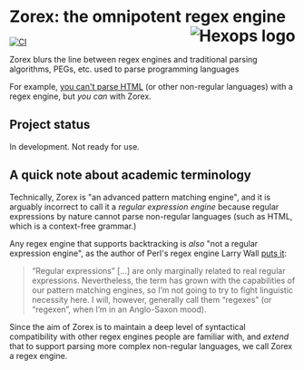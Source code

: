 # Zorex: the omnipotent regex engine <a href="https://hexops.com"><img align="right" alt="Hexops logo" src="https://raw.githubusercontent.com/hexops/media/main/readme.svg"></img></a>

[![CI](https://github.com/hexops/ztemplate/workflows/CI/badge.svg)](https://github.com/hexops/ztemplate/actions)

Zorex blurs the line between regex engines and traditional parsing algorithms, PEGs, etc. used to parse programming languages

For example, [you can't parse HTML](https://stackoverflow.com/questions/6751105/why-its-not-possible-to-use-regex-to-parse-html-xml-a-formal-explanation-in-la) (or other non-regular languages) with a regex engine, but _you can_ with Zorex.

## Project status

In development. Not ready for use.

## A quick note about academic terminology

Technically, Zorex is "an advanced pattern matching engine", and it is arguably incorrect to call it a _regular expression engine_ because regular expressions by nature cannot parse non-regular languages (such as HTML, which is a context-free grammar.)

Any regex engine that supports backtracking is _also_ "not a regular expression engine", as the author of Perl's regex engine Larry Wall [puts it](https://raku.org/archive/doc/design/apo/A05.html):

> “Regular expressions” […] are only marginally related to real regular expressions. Nevertheless, the term has grown with the capabilities of our pattern matching engines, so I’m not going to try to fight linguistic necessity here. I will, however, generally call them “regexes” (or “regexen”, when I’m in an Anglo-Saxon mood).

Since the aim of Zorex is to maintain a deep level of syntactical compatibility with other regex engines people are familiar with, and _extend_ that to support parsing more complex non-regular languages, we call Zorex a regex engine.
